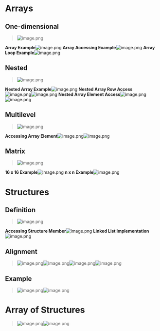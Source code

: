 # Arrays
## One-dimensional
> ![image.png](./X86_Data.assets/20231023_2319499987.png)

**Array Example**![image.png](./X86_Data.assets/20231023_2319509344.png)
**Array Accessing Example**![image.png](./X86_Data.assets/20231023_2319516720.png)
**Array Loop Example**![image.png](./X86_Data.assets/20231023_2319529461.png)


## Nested
> ![image.png](./X86_Data.assets/20231023_2319549087.png)

**Nested Array Example**![image.png](./X86_Data.assets/20231023_2319549447.png)
**Nested Array Row Access**![image.png](./X86_Data.assets/20231023_2319554468.png)![image.png](./X86_Data.assets/20231023_2319561212.png)
**Nested Array Element Access**![image.png](./X86_Data.assets/20231023_2319571093.png)![image.png](./X86_Data.assets/20231023_2319583239.png)


## Multilevel
> ![image.png](./X86_Data.assets/20231023_2320001170.png)

**Accessing Array Element**![image.png](./X86_Data.assets/20231023_2320004485.png)![image.png](./X86_Data.assets/20231023_2320028781.png)


## Matrix
> ![image.png](./X86_Data.assets/20231023_2320038856.png)

**16 x 16 Example**![image.png](./X86_Data.assets/20231023_2320038677.png)
**n x n Example**![image.png](./X86_Data.assets/20231023_2320051278.png)


# Structures
## Definition
> ![image.png](./X86_Data.assets/20231023_2320052239.png)

**Accessing Structure Member**![image.png](./X86_Data.assets/20231023_2320079999.png)
**Linked List Implementation**![image.png](./X86_Data.assets/20231023_2320097913.png)


## Alignment
> ![image.png](./X86_Data.assets/20231023_2320115931.png)![image.png](./X86_Data.assets/20231023_2320128172.png)![image.png](./X86_Data.assets/20231023_2320141214.png)![image.png](./X86_Data.assets/20231023_2320157970.png)



## Example
> ![image.png](./X86_Data.assets/20231023_2320167351.png)![image.png](./X86_Data.assets/20231023_2320171829.png)



# Array of Structures
> ![image.png](./X86_Data.assets/20231023_2320178471.png)![image.png](./X86_Data.assets/20231023_2320195988.png)

